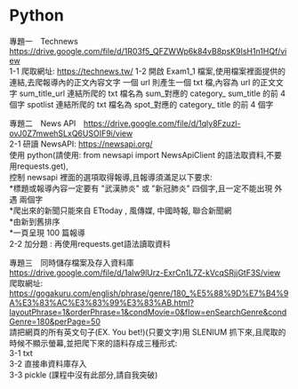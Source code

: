 # Python
專題一　Technews　https://drive.google.com/file/d/1R03f5_QFZWWp6k84vB8psK9IsH1n1HQf/view  
1-1 
爬取網址: https://technews.tw/
1-2 
開啟 Exam1_1 檔案,使用檔案裡面提供的連結,去爬報導內的正文內容文字
一個 url 則產生一個 txt 檔,內容為 url 的正文文字
sum_title_url 連結所爬的 txt 檔名為 sum_對應的 category_ sum_title 的前 4 個字
spotlist 連結所爬的 txt 檔名為 spot_對應的 category_ title 的前 4 個字
  

專題二　News API　https://drive.google.com/file/d/1qly8Fzuzl-ovJ0Z7mwehSLxQ6USOIF9i/view  
2-1 
研讀 NewsAPI: https://newsapi.org/  
使用 python(請使用: from newsapi import NewsApiClient 的語法取資料,不要用requests.get),  
控制 newsapi 裡面的選項取得報導,且報導須滿足以下要求:  
*標題或報導內容一定要有 "武漢肺炎" 或 "新冠肺炎" 四個字,且一定不能出現 外遇 兩個字  
*爬出來的新聞只能來自 ETtoday , 風傳媒, 中國時報, 聯合新聞網  
*由新到舊排序  
*一頁呈現 100 篇報導  
2-2 
加分題 : 再使用requests.get語法讀取資料
  

專題三　同時儲存檔案及存入資料庫　https://drive.google.com/file/d/1aIw9lUrz-ExrCn1L7Z-kVcqSRjjGtF3S/view  
爬取網址: https://gogakuru.com/english/phrase/genre/180_%E5%88%9D%E7%B4%9A%E3%83%AC%E3%83%99%E3%83%AB.html?layoutPhrase=1&orderPhrase=1&condMovie=0&flow=enSearchGenre&condGenre=180&perPage=50  
請把網頁的所有英文句子(EX. You bet!)(只要文字)用 SLENIUM 抓下來,且爬取的時候不顯示螢幕,並把爬下來的語料存成三種形式:  
3-1 txt  
3-2 直接串資料庫存入  
3-3 pickle (課程中沒有此部分,請自我突破)
